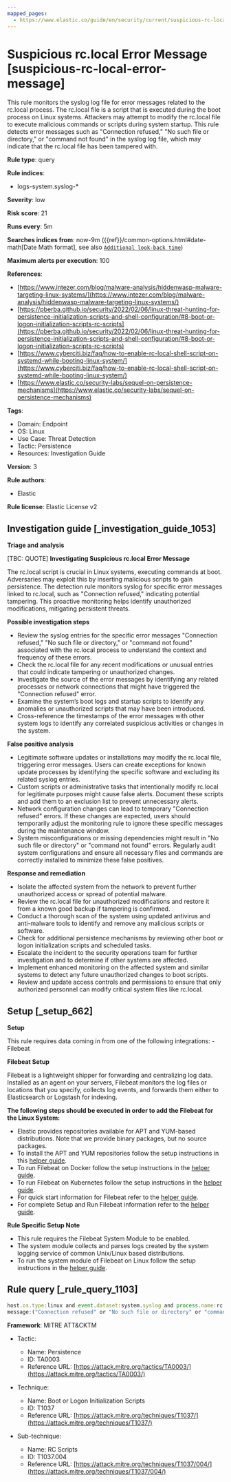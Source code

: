 ```yaml
---
mapped_pages:
  - https://www.elastic.co/guide/en/security/current/suspicious-rc-local-error-message.html
---
```


# Suspicious rc.local Error Message [suspicious-rc-local-error-message]

This rule monitors the syslog log file for error messages related to the rc.local process. The rc.local file is a script that is executed during the boot process on Linux systems. Attackers may attempt to modify the rc.local file to execute malicious commands or scripts during system startup. This rule detects error messages such as "Connection refused," "No such file or directory," or "command not found" in the syslog log file, which may indicate that the rc.local file has been tampered with.

**Rule type**: query

**Rule indices**:

* logs-system.syslog-*

**Severity**: low

**Risk score**: 21

**Runs every**: 5m

**Searches indices from**: now-9m ({{ref}}/common-options.html#date-math[Date Math format], see also [`Additional look-back time`](docs-content://solutions/security/detect-and-alert/create-detection-rule.md#rule-schedule))

**Maximum alerts per execution**: 100

**References**:

* [https://www.intezer.com/blog/malware-analysis/hiddenwasp-malware-targeting-linux-systems/](https://www.intezer.com/blog/malware-analysis/hiddenwasp-malware-targeting-linux-systems/)
* [https://pberba.github.io/security/2022/02/06/linux-threat-hunting-for-persistence-initialization-scripts-and-shell-configuration/#8-boot-or-logon-initialization-scripts-rc-scripts](https://pberba.github.io/security/2022/02/06/linux-threat-hunting-for-persistence-initialization-scripts-and-shell-configuration/#8-boot-or-logon-initialization-scripts-rc-scripts)
* [https://www.cyberciti.biz/faq/how-to-enable-rc-local-shell-script-on-systemd-while-booting-linux-system/](https://www.cyberciti.biz/faq/how-to-enable-rc-local-shell-script-on-systemd-while-booting-linux-system/)
* [https://www.elastic.co/security-labs/sequel-on-persistence-mechanisms](https://www.elastic.co/security-labs/sequel-on-persistence-mechanisms)

**Tags**:

* Domain: Endpoint
* OS: Linux
* Use Case: Threat Detection
* Tactic: Persistence
* Resources: Investigation Guide

**Version**: 3

**Rule authors**:

* Elastic

**Rule license**: Elastic License v2

## Investigation guide [_investigation_guide_1053]

**Triage and analysis**

[TBC: QUOTE]
**Investigating Suspicious rc.local Error Message**

The rc.local script is crucial in Linux systems, executing commands at boot. Adversaries may exploit this by inserting malicious scripts to gain persistence. The detection rule monitors syslog for specific error messages linked to rc.local, such as "Connection refused," indicating potential tampering. This proactive monitoring helps identify unauthorized modifications, mitigating persistent threats.

**Possible investigation steps**

* Review the syslog entries for the specific error messages "Connection refused," "No such file or directory," or "command not found" associated with the rc.local process to understand the context and frequency of these errors.
* Check the rc.local file for any recent modifications or unusual entries that could indicate tampering or unauthorized changes.
* Investigate the source of the error messages by identifying any related processes or network connections that might have triggered the "Connection refused" error.
* Examine the system’s boot logs and startup scripts to identify any anomalies or unauthorized scripts that may have been introduced.
* Cross-reference the timestamps of the error messages with other system logs to identify any correlated suspicious activities or changes in the system.

**False positive analysis**

* Legitimate software updates or installations may modify the rc.local file, triggering error messages. Users can create exceptions for known update processes by identifying the specific software and excluding its related syslog entries.
* Custom scripts or administrative tasks that intentionally modify rc.local for legitimate purposes might cause false alerts. Document these scripts and add them to an exclusion list to prevent unnecessary alerts.
* Network configuration changes can lead to temporary "Connection refused" errors. If these changes are expected, users should temporarily adjust the monitoring rule to ignore these specific messages during the maintenance window.
* System misconfigurations or missing dependencies might result in "No such file or directory" or "command not found" errors. Regularly audit system configurations and ensure all necessary files and commands are correctly installed to minimize these false positives.

**Response and remediation**

* Isolate the affected system from the network to prevent further unauthorized access or spread of potential malware.
* Review the rc.local file for unauthorized modifications and restore it from a known good backup if tampering is confirmed.
* Conduct a thorough scan of the system using updated antivirus and anti-malware tools to identify and remove any malicious scripts or software.
* Check for additional persistence mechanisms by reviewing other boot or logon initialization scripts and scheduled tasks.
* Escalate the incident to the security operations team for further investigation and to determine if other systems are affected.
* Implement enhanced monitoring on the affected system and similar systems to detect any future unauthorized changes to boot scripts.
* Review and update access controls and permissions to ensure that only authorized personnel can modify critical system files like rc.local.


## Setup [_setup_662]

**Setup**

This rule requires data coming in from one of the following integrations: - Filebeat

**Filebeat Setup**

Filebeat is a lightweight shipper for forwarding and centralizing log data. Installed as an agent on your servers, Filebeat monitors the log files or locations that you specify, collects log events, and forwards them either to Elasticsearch or Logstash for indexing.

**The following steps should be executed in order to add the Filebeat for the Linux System:**

* Elastic provides repositories available for APT and YUM-based distributions. Note that we provide binary packages, but no source packages.
* To install the APT and YUM repositories follow the setup instructions in this [helper guide](beats://reference/filebeat/setup-repositories.md).
* To run Filebeat on Docker follow the setup instructions in the [helper guide](beats://reference/filebeat/running-on-docker.md).
* To run Filebeat on Kubernetes follow the setup instructions in the [helper guide](beats://reference/filebeat/running-on-kubernetes.md).
* For quick start information for Filebeat refer to the [helper guide](https://www.elastic.co/guide/en/beats/filebeat/8.11/filebeat-installation-configuration.html).
* For complete Setup and Run Filebeat information refer to the [helper guide](beats://reference/filebeat/setting-up-running.md).

**Rule Specific Setup Note**

* This rule requires the Filebeat System Module to be enabled.
* The system module collects and parses logs created by the system logging service of common Unix/Linux based distributions.
* To run the system module of Filebeat on Linux follow the setup instructions in the [helper guide](beats://reference/filebeat/filebeat-module-system.md).


## Rule query [_rule_query_1103]

```js
host.os.type:linux and event.dataset:system.syslog and process.name:rc.local and
message:("Connection refused" or "No such file or directory" or "command not found")
```

**Framework**: MITRE ATT&CKTM

* Tactic:

    * Name: Persistence
    * ID: TA0003
    * Reference URL: [https://attack.mitre.org/tactics/TA0003/](https://attack.mitre.org/tactics/TA0003/)

* Technique:

    * Name: Boot or Logon Initialization Scripts
    * ID: T1037
    * Reference URL: [https://attack.mitre.org/techniques/T1037/](https://attack.mitre.org/techniques/T1037/)

* Sub-technique:

    * Name: RC Scripts
    * ID: T1037.004
    * Reference URL: [https://attack.mitre.org/techniques/T1037/004/](https://attack.mitre.org/techniques/T1037/004/)



